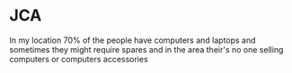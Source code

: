 # JCA
In my location 70% of the people have computers and laptops and sometimes they might require spares and in the area their's no one selling computers or computers accessories 
